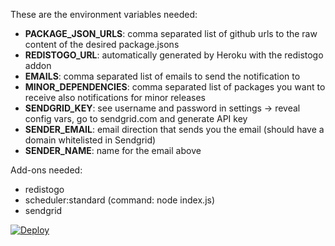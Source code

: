 These are the environment variables needed:

- **PACKAGE_JSON_URLS**: comma separated list of github urls to the raw content of the desired package.jsons
- **REDISTOGO_URL**: automatically generated by Heroku with the redistogo addon
- **EMAILS**: comma separated list of emails to send the notification to
- **MINOR_DEPENDENCIES**: comma separated list of packages you want to receive also notifications for minor releases
- **SENDGRID_KEY**: see username and password in settings -> reveal config vars, go to sendgrid.com and generate API key
- **SENDER_EMAIL**: email direction that sends you the email (should have a domain whitelisted in Sendgrid)
- **SENDER_NAME**: name for the email above

Add-ons needed:

- redistogo
- scheduler:standard (command: node index.js)
- sendgrid

[![Deploy](https://www.herokucdn.com/deploy/button.svg)](https://heroku.com/deploy)
